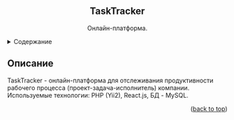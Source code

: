 <div id="top"></div>


<!-- PROJECT LOGO -->
<br />
<div align="center">

  <h2 align="center">TaskTracker</h2>

  <p align="center">
    Онлайн-платформа.
  </p>
</div>


<!-- TABLE OF CONTENTS -->
<details>
  <summary>Содержание</summary>
  <ol>
    <li>
      <a href="#описание">Описание</a>
    </li>
  </ol>
</details>


<!-- DESCRIPTION -->
## Описание

TaskTracker - онлайн-платформа для отслеживания продуктивности рабочего процесса (проект-задача-исполнитель) компании.
Используемые технологии: PHP (Yii2), React.js, БД - MySQL.

<p align="right">(<a href="#top">back to top</a>)</p>
